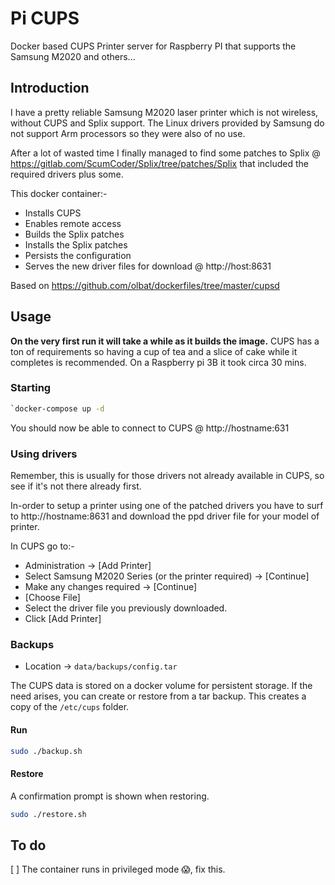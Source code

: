 # Pi CUPS

Docker based CUPS Printer server for Raspberry PI that supports the Samsung M2020 and others...

## Introduction

I have a pretty reliable Samsung M2020 laser printer which is not wireless, without CUPS and Splix support. The Linux drivers provided by Samsung do not support Arm processors so they were also of no use.

After a lot of wasted time I finally managed to find some patches to Splix @ https://gitlab.com/ScumCoder/Splix/tree/patches/Splix that included the required drivers plus some.

This docker container:-

* Installs CUPS
* Enables remote access
* Builds the Splix patches
* Installs the Splix patches
* Persists the configuration
* Serves the new driver files for download @ http://host:8631

Based on https://github.com/olbat/dockerfiles/tree/master/cupsd
## Usage

**On the very first run it will take a while as it builds the image.** CUPS has a ton of requirements so having a cup of tea and a slice of cake while it completes is recommended. On a Raspberry pi 3B it took circa 30 mins.

### Starting

```bash
`docker-compose up -d
```

You should now be able to connect to CUPS @ http://hostname:631

### Using drivers

Remember, this is usually for those drivers not already available in CUPS, so see if it's not there already first.

In-order to setup a printer using one of the patched drivers you have to surf to http://hostname:8631 and download the ppd driver file for your model of printer.

In CUPS go to:-

* Administration -> [Add Printer]
* Select Samsung M2020 Series (or the printer required) -> [Continue]
* Make any changes required -> [Continue]
* [Choose File]
* Select the driver file you previously downloaded.
* Click [Add Printer]

### Backups

* Location -> `data/backups/config.tar`

The CUPS data is stored on a docker volume for persistent storage. If the need arises, you can create or restore from a  tar backup. This creates a copy of the `/etc/cups` folder.

#### Run

```bash
sudo ./backup.sh
```

#### Restore

A confirmation prompt is shown when restoring.

```bash
sudo ./restore.sh
```

## To do

[ ] The container runs in privileged mode 😱, fix this.
